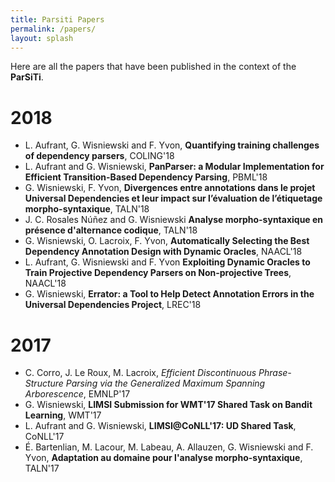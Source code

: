 ```yaml
---
title: Parsiti Papers
permalink: /papers/
layout: splash
---
```


Here are all the papers that have been published in the context of the __ParSiTi__.

# 2018

- L. Aufrant, G. Wisniewski and F. Yvon, **Quantifying training challenges of dependency parsers**, COLING'18
- L. Aufrant and G. Wisniewski, **PanParser: a Modular Implementation for Efficient Transition-Based Dependency Parsing**, PBML'18
- G. Wisniewski, F. Yvon, **Divergences entre annotations dans le projet Universal Dependencies et leur impact sur l’évaluation de l’étiquetage morpho-syntaxique**, TALN'18
- J. C. Rosales Núñez and G. Wisniewski **Analyse morpho-syntaxique en présence d'alternance codique**, TALN'18
- G. Wisniewski, O. Lacroix, F. Yvon, **Automatically Selecting the Best Dependency Annotation Design with Dynamic Oracles**, NAACL'18
- L. Aufrant, G. Wisniewski and F. Yvon **Exploiting Dynamic Oracles to Train Projective Dependency Parsers on Non-projective Trees**, NAACL'18
- G. Wisniewski, **Errator: a Tool to Help Detect Annotation Errors in the Universal Dependencies Project**, LREC'18

# 2017
- C. Corro, J. Le Roux, M. Lacroix, *Efficient Discontinuous Phrase-Structure Parsing via the Generalized Maximum Spanning Arborescence*, EMNLP'17
- G. Wisniewski, **LIMSI Submission for WMT'17 Shared Task on Bandit Learning**, WMT'17
- L. Aufrant and G. Wisniewski, **LIMSI@CoNLL'17: UD Shared Task**, CoNLL'17
- É. Bartenlian, M. Lacour, M. Labeau, A. Allauzen, G. Wisniewski and F. Yvon, **Adaptation au domaine pour l'analyse morpho-syntaxique**, TALN'17
